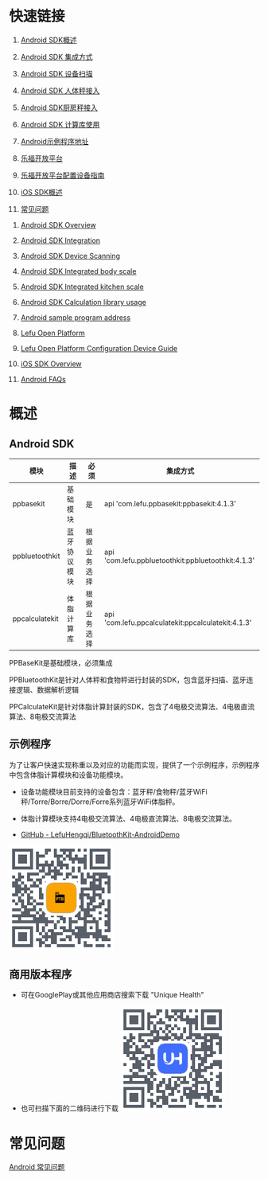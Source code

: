# 快速链接

1. [ Android SDK概述](https://xinzhiyun.feishu.cn/docx/SbKCdKZhJobiNYxQLEdc7XgUnYc)

2. [ Android SDK 集成方式](https://xinzhiyun.feishu.cn/docx/OD4rdSlWrobDIZxn0CBcD68bn1c)

3. [  Android SDK 设备扫描](https://xinzhiyun.feishu.cn/docx/SE2GdDxg1odTT5xgSbscB0F7nv7)

4. [ Android SDK 人体秤接入](https://xinzhiyun.feishu.cn/docx/HGrqdpGqioulIhxhsbwcmlLkn7g)

5. [ Android SDK厨房秤接入](https://xinzhiyun.feishu.cn/docx/ILwQdEPoCozXSDxAQufcvOffn4f)

6. [ Android SDK 计算库使用](https://xinzhiyun.feishu.cn/docx/L0UxdNKFPorB77xBjnmcqijtnVb)

7. [Android示例程序地址](https://github.com/LefuHengqi/BluetoothKit-AndroidDemo)

8. [乐福开放平台](https://uniquehealth.lefuenergy.com/unique-open-web/#/home)&#x20;

9. [ 乐福开放平台配置设备指南](https://xinzhiyun.feishu.cn/docx/VxXUdI86sorr96xSdn1cakkZndd)

10. [ iOS SDK概述](https://xinzhiyun.feishu.cn/docx/MaHEdRx7Bo02Q8x60pFcrzRgnkf)

11. [ 常见问题](https://xinzhiyun.feishu.cn/docx/Y3HgdVqXHoGhZqxG9BscGxCPnhh)

1) [ Android SDK Overview](https://xinzhiyun.feishu.cn/docx/M6g2d4WAMoPCErxsUZAckymRnbd)

2) [ Android SDK Integration](https://xinzhiyun.feishu.cn/docx/Lw0idhnjYoqZsqxtxvfcGuS8nac)

3) [ Android SDK Device Scanning](https://xinzhiyun.feishu.cn/docx/MOkZdHf0fo4S4YxqWjycaXJPnXf)

4) [ Android SDK Integrated body scale](https://xinzhiyun.feishu.cn/docx/Im7CdLR14oQ74vxBUZpcEpRrndB)

5) [ Android SDK Integrated kitchen scale](https://xinzhiyun.feishu.cn/docx/VB3pd6xO1oPXbexoof8cSsEGnAh)

6) [ Android SDK Calculation library usage](https://xinzhiyun.feishu.cn/docx/HxxTdPd24oDWjyx4QfHccZUVnbd)

7) [Android sample program address](https://github.com/LefuHengqi/BluetoothKit-AndroidDemo)

8) [Lefu Open Platform](https://uniquehealth.lefuenergy.com/unique-open-web/#/home) &#x20;

9) [ Lefu Open Platform Configuration Device Guide](https://xinzhiyun.feishu.cn/docx/Gw38d5JskoShyFxKnwIcvIaznhb)

10) [ iOS SDK Overview](https://xinzhiyun.feishu.cn/docx/FZYwd286NouHxoxXVpccUCZ9n4c)

11) [ Android FAQs](https://xinzhiyun.feishu.cn/docx/VDDGdJsuxoMwRZxf56ZcjReRnrh)



# 概述

## Android SDK

| 模块             | 描述     | 必须     | 集成方式                                               |
| -------------- | ------ | ------ |----------------------------------------------------|
| ppbasekit      | 基础模块   | 是      | api 'com.lefu.ppbasekit:ppbasekit:4.1.3'           |
| ppbluetoothkit | 蓝牙协议模块 | 根据业务选择 | api 'com.lefu.ppbluetoothkit:ppbluetoothkit:4.1.3' |
| ppcalculatekit | 体脂计算库  | 根据业务选择 | api 'com.lefu.ppcalculatekit:ppcalculatekit:4.1.3' |

PPBaseKit是基础模块，必须集成

PPBluetoothKit是针对人体秤和食物秤进行封装的SDK，包含蓝牙扫描、蓝牙连接逻辑、数据解析逻辑

PPCalculateKit是针对体脂计算封装的SDK，包含了4电极交流算法、4电极直流算法、8电极交流算法

## 示例程序

为了让客户快速实现称重以及对应的功能而实现，提供了一个示例程序，示例程序中包含体脂计算模块和设备功能模块。

* 设备功能模块目前支持的设备包含：蓝牙秤/食物秤/蓝牙WiFi秤/Torre/Borre/Dorre/Forre系列蓝牙WiFi体脂秤。

* 体脂计算模块支持4电极交流算法、4电极直流算法、8电极交流算法。

* [GitHub - LefuHengqi/BluetoothKit-AndroidDemo](https://github.com/LefuHengqi/BluetoothKit-AndroidDemo)

![示例程序](icon/ppbluetothkit.PNG)



## 商用版本程序

* 可在GooglePlay或其他应用商店搜索下载 "Unique Health"

* 也可扫描下面的二维码进行下载
  ![示例程序](icon/uniquehealth.PNG)

  
# 常见问题

[ Android 常见问题](https://xinzhiyun.feishu.cn/docx/Y3HgdVqXHoGhZqxG9BscGxCPnhh)











